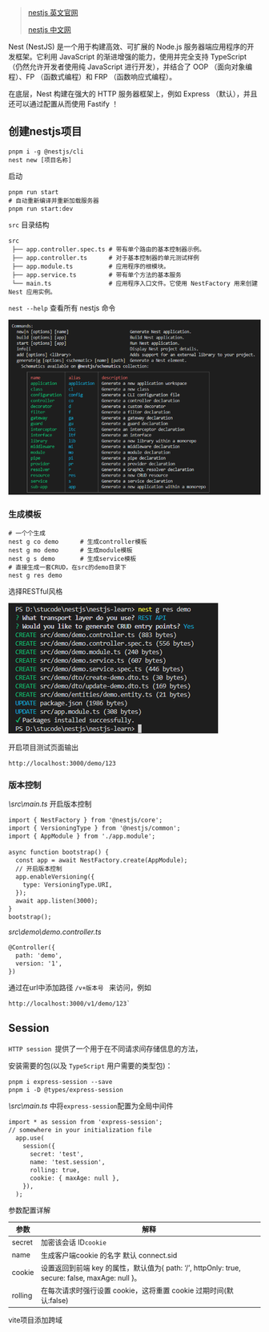 > [nestjs 英文官网]() 
>
> [nestjs 中文网](https://docs.nestjs.cn/) 

Nest (NestJS) 是一个用于构建高效、可扩展的 Node.js 服务器端应用程序的开发框架。它利用 JavaScript 的渐进增强的能力，使用并完全支持 TypeScript （仍然允许开发者使用纯 JavaScript 进行开发），并结合了 OOP （面向对象编程）、FP （函数式编程）和 FRP （函数响应式编程）。

在底层，Nest 构建在强大的 HTTP 服务器框架上，例如 Express （默认），并且还可以通过配置从而使用 Fastify ！

## 创建nestjs项目

```
pnpm i -g @nestjs/cli
nest new [项目名称]
```

启动

```
pnpm run start
# 自动重新编译并重新加载服务器
pnpm run start:dev 
```

`src` 目录结构

```
src
 ├── app.controller.spec.ts	# 带有单个路由的基本控制器示例。
 ├── app.controller.ts		# 对于基本控制器的单元测试样例
 ├── app.module.ts			# 应用程序的根模块。
 ├── app.service.ts			# 带有单个方法的基本服务
 └── main.ts				# 应用程序入口文件。它使用 NestFactory 用来创建 Nest 应用实例。
```

`nest --help`  查看所有 nestjs 命令

![image-20230809171611987](img/Untitled.assets/image-20230809171611987.png)

### 生成模板

```
# 一个个生成
nest g co demo		# 生成controller模板
nest g mo demo 		# 生成module模板
nest g s demo		# 生成service模板
# 直接生成一套CRUD，在src的demo目录下
nest g res demo
```

选择RESTful风格

![image-20230809184058336](img/Untitled.assets/image-20230809184058336.png)

开启项目测试页面输出

```
http://localhost:3000/demo/123
```

### 版本控制

*\src\main.ts* 开启版本控制

```
import { NestFactory } from '@nestjs/core';
import { VersioningType } from '@nestjs/common';
import { AppModule } from './app.module';

async function bootstrap() {
  const app = await NestFactory.create(AppModule);
  // 开启版本控制
  app.enableVersioning({
    type: VersioningType.URI,
  });
  await app.listen(3000);
}
bootstrap();
```

*src\demo\demo.controller.ts*

```
@Controller({
  path: 'demo',
  version: '1',
})
```

通过在url中添加路径  `/v+版本号 ` 来访问，例如

```\
http://localhost:3000/v1/demo/123`
```

## Session

`HTTP session `提供了一个用于在不同请求间存储信息的方法，

安装需要的包(以及 `TypeScript` 用户需要的类型包)：

```
pnpm i express-session --save
pnpm i -D @types/express-session
```

 *\src\main.ts*  中将`express-session`配置为全局中间件

```
import * as session from 'express-session';
// somewhere in your initialization file
  app.use(
    session({
      secret: 'test',
      name: 'test.session',
      rolling: true,
      cookie: { maxAge: null },
    }),
  );
```

参数配置详解

| 参数    | 解释                                                         |
| ------- | ------------------------------------------------------------ |
| secret  | 加密该会话 ID`cookie`                                        |
| name    | 生成客户端cookie 的名字 默认 connect.sid                     |
| cookie  | 设置返回到前端 key 的属性，默认值为{ path: ‘/’, httpOnly: true, secure: false, maxAge: null }。 |
| rolling | 在每次请求时强行设置 cookie，这将重置 cookie 过期时间(默认:false) |






vite项目添加跨域 
